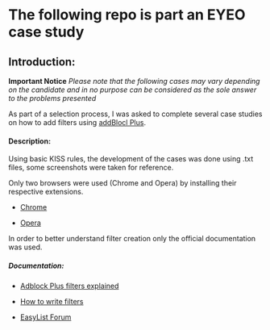 # **The following repo is part an EYEO case study**

## Introduction:

**Important Notice**
*Please note that the following cases may vary depending on the candidate and in no purpose can be considered as the sole answer to the problems presented*

As part of a selection process, I was asked to complete several case studies on how to add filters using [addBlocl Plus](https://adblockplus.org/).

#### Description:

Using basic KISS rules, the development of the cases was done using .txt files, some screenshots were taken for reference.

Only two browsers were used (Chrome and Opera) by installing their respective extensions.

- [Chrome](https://chrome.google.com/webstore/detail/adblock-plus-free-ad-bloc/cfhdojbkjhnklbpkdaibdccddilifddb?)

- [Opera](https://addons.opera.com/en/extensions/details/adblock-plus/)

In order to better understand filter creation only the official documentation was used.

##### Documentation:

* [Adblock Plus filters explained](https://adblockplus.org/filter-cheatsheet)

* [How to write filters](https://help.eyeo.com/adblockplus/how-to-write-filters)

* [EasyList Forum](https://forums.lanik.us/index.php?)
